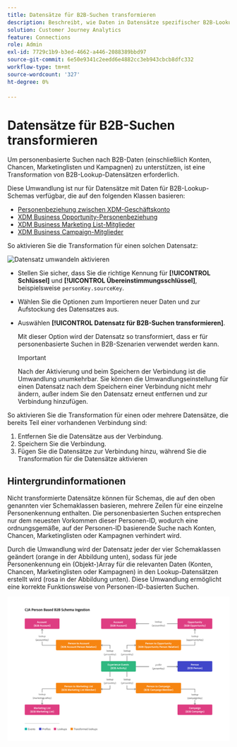 ```yaml
---
title: Datensätze für B2B-Suchen transformieren
description: Beschreibt, wie Daten in Datensätze spezifischer B2B-Lookup-Schemas umgewandelt werden
solution: Customer Journey Analytics
feature: Connections
role: Admin
exl-id: 7729c1b9-b3ed-4662-a446-2088389bbd97
source-git-commit: 6e50e9341c2eedd6e4882cc3eb943cbcb8dfc332
workflow-type: tm+mt
source-wordcount: '327'
ht-degree: 0%

---
```


# Datensätze für B2B-Suchen transformieren

Um personenbasierte Suchen nach B2B-Daten (einschließlich Konten, Chancen, Marketinglisten und Kampagnen) zu unterstützen, ist eine Transformation von B2B-Lookup-Datensätzen erforderlich.

Diese Umwandlung ist nur für Datensätze mit Daten für B2B-Lookup-Schemas verfügbar, die auf den folgenden Klassen basieren:

* [Personenbeziehung zwischen XDM-Geschäftskonto](https://experienceleague.adobe.com/en/docs/experience-platform/xdm/classes/b2b/business-account-person-relation)
* [XDM Business Opportunity-Personenbeziehung](https://experienceleague.adobe.com/en/docs/experience-platform/xdm/classes/b2b/business-opportunity-person-relation)
* [XDM Business Marketing List-Mitglieder](https://experienceleague.adobe.com/en/docs/experience-platform/xdm/classes/b2b/business-marketing-list-members)
* [XDM Business Campaign-Mitglieder](https://experienceleague.adobe.com/en/docs/experience-platform/xdm/classes/b2b/business-campaign-members)

So aktivieren Sie die Transformation für einen solchen Datensatz:

![Datensatz umwandeln aktivieren](assets/transform-dataset.gif)

* Stellen Sie sicher, dass Sie die richtige Kennung für **[!UICONTROL Schlüssel]** und **[!UICONTROL Übereinstimmungsschlüssel]**, beispielsweise `personKey.sourceKey`.

* Wählen Sie die Optionen zum Importieren neuer Daten und zur Aufstockung des Datensatzes aus.

* Auswählen **[!UICONTROL Datensatz für B2B-Suchen transformieren]**.

  Mit dieser Option wird der Datensatz so transformiert, dass er für personenbasierte Suchen in B2B-Szenarien verwendet werden kann.


  >[!IMPORTANT]
  >
  >Nach der Aktivierung und beim Speichern der Verbindung ist die Umwandlung unumkehrbar. Sie können die Umwandlungseinstellung für einen Datensatz nach dem Speichern einer Verbindung nicht mehr ändern, außer indem Sie den Datensatz erneut entfernen und zur Verbindung hinzufügen.

So aktivieren Sie die Transformation für einen oder mehrere Datensätze, die bereits Teil einer vorhandenen Verbindung sind:

1. Entfernen Sie die Datensätze aus der Verbindung.
1. Speichern Sie die Verbindung.
1. Fügen Sie die Datensätze zur Verbindung hinzu, während Sie die Transformation für die Datensätze aktivieren

## Hintergrundinformationen

Nicht transformierte Datensätze können für Schemas, die auf den oben genannten vier Schemaklassen basieren, mehrere Zeilen für eine einzelne Personenkennung enthalten. Die personenbasierten Suchen entsprechen nur dem neuesten Vorkommen dieser Personen-ID, wodurch eine ordnungsgemäße, auf der Personen-ID basierende Suche nach Konten, Chancen, Marketinglisten oder Kampagnen verhindert wird.

Durch die Umwandlung wird der Datensatz jeder der vier Schemaklassen geändert (orange in der Abbildung unten), sodass für jede Personenkennung ein (Objekt-)Array für die relevanten Daten (Konten, Chancen, Marketinglisten oder Kampagnen) in den Lookup-Datensätzen erstellt wird (rosa in der Abbildung unten). Diese Umwandlung ermöglicht eine korrekte Funktionsweise von Personen-ID-basierten Suchen.

![B2B-Schemata](./assets/b2b-schemas.svg)
